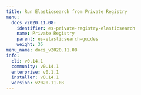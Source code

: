 ```yaml
---
title: Run Elasticsearch from Private Registry
menu:
  docs_v2020.11.08:
    identifier: es-private-registry-elasticsearch
    name: Private Registry
    parent: es-elasticsearch-guides
    weight: 35
menu_name: docs_v2020.11.08
info:
  cli: v0.14.1
  community: v0.14.1
  enterprise: v0.1.1
  installer: v0.14.1
  version: v2020.11.08
---
```


